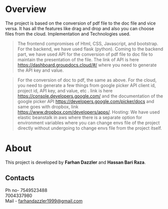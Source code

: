 Overview
===============

The project is based on the conversion of pdf
file to the doc file and vice versa. It has all the
features like drag and drop and also you can
choose files from the cloud.
Implementation and Technologies used.
> The frontend compromises of Html, CSS,
Javascript, and bootstrap.
> For the backend, we have used flask
(python).
> Coming to the backend part, we have used
API for the conversion of pdf file to doc
file to maintain the presentation of the file.
The link of API is here
https://dashboard.groupdocs.cloud/#/ where
you need to generate the API key and value.

> For the conversion of doc to pdf, the same
as above.
> For the cloud, you need to generate a few
things from google picker API client id,
project id, API key, and value, etc . link is
here https://console.developers.google.com/
and the documentation of the google picker
API https://developers.google.com/picker/docs
and same goes with dropbox, link https://www.dropbox.com/developers/apps/.
> Hosting: We have used elastic beanstalk in
aws where there is a separate option for
environment variables where you can change
envs file of the project directly without
undergoing to change envs file from the
project itself.

# About

This project is developed by **Farhan Dazzler**
and **Hassan Bari Raza**.

Contacts
-------
Ph no- 7549523488  
7004337980  
Mail - farhandazzler1999@gmail.com
